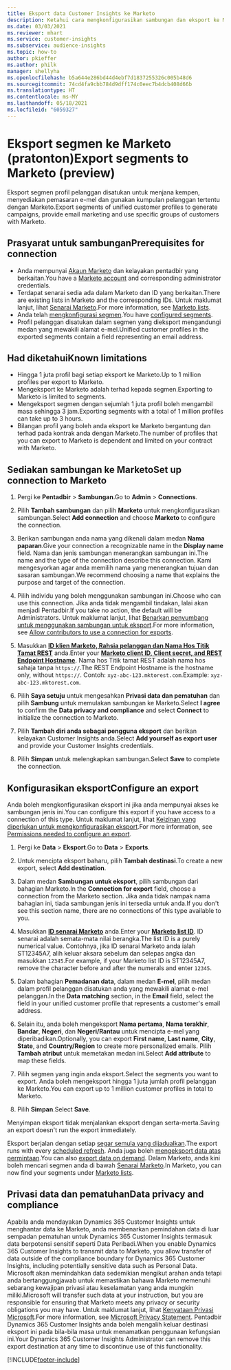 ```yaml
---
title: Eksport data Customer Insights ke Marketo
description: Ketahui cara mengkonfigurasikan sambungan dan eksport ke Marketo.
ms.date: 03/03/2021
ms.reviewer: mhart
ms.service: customer-insights
ms.subservice: audience-insights
ms.topic: how-to
author: pkieffer
ms.author: philk
manager: shellyha
ms.openlocfilehash: b5a644e286bd44d4ebf7d1837255326c005b48d6
ms.sourcegitcommit: 74cd4fa9cbb784d9dff174c0eec7b4dcb408d66b
ms.translationtype: HT
ms.contentlocale: ms-MY
ms.lasthandoff: 05/18/2021
ms.locfileid: "6059327"
---
```

# <a name="export-segments-to-marketo-preview"></a><span data-ttu-id="84614-103">Eksport segmen ke Marketo (pratonton)</span><span class="sxs-lookup"><span data-stu-id="84614-103">Export segments to Marketo (preview)</span></span>

<span data-ttu-id="84614-104">Eksport segmen profil pelanggan disatukan untuk menjana kempen, menyediakan pemasaran e-mel dan gunakan kumpulan pelanggan tertentu dengan Marketo.</span><span class="sxs-lookup"><span data-stu-id="84614-104">Export segments of unified customer profiles to generate campaigns, provide email marketing and use specific groups of customers with Marketo.</span></span>

## <a name="prerequisites-for-connection"></a><span data-ttu-id="84614-105">Prasyarat untuk sambungan</span><span class="sxs-lookup"><span data-stu-id="84614-105">Prerequisites for connection</span></span>

-   <span data-ttu-id="84614-106">Anda mempunyai [Akaun Marketo](https://login.marketo.com/) dan kelayakan pentadbir yang berkaitan.</span><span class="sxs-lookup"><span data-stu-id="84614-106">You have a [Marketo account](https://login.marketo.com/) and corresponding administrator credentials.</span></span>
-   <span data-ttu-id="84614-107">Terdapat senarai sedia ada dalam Marketo dan ID yang berkaitan.</span><span class="sxs-lookup"><span data-stu-id="84614-107">There are existing lists in Marketo and the corresponding IDs.</span></span> <span data-ttu-id="84614-108">Untuk maklumat lanjut, lihat [Senarai Marketo](https://docs.marketo.com/display/public/DOCS/Understanding+Static+Lists).</span><span class="sxs-lookup"><span data-stu-id="84614-108">For more information, see [Marketo lists](https://docs.marketo.com/display/public/DOCS/Understanding+Static+Lists).</span></span>
-   <span data-ttu-id="84614-109">Anda telah [mengkonfigurasi segmen](segments.md).</span><span class="sxs-lookup"><span data-stu-id="84614-109">You have [configured segments](segments.md).</span></span>
-   <span data-ttu-id="84614-110">Profil pelanggan disatukan dalam segmen yang dieksport mengandungi medan yang mewakili alamat e-mel.</span><span class="sxs-lookup"><span data-stu-id="84614-110">Unified customer profiles in the exported segments contain a field representing an email address.</span></span>

## <a name="known-limitations"></a><span data-ttu-id="84614-111">Had diketahui</span><span class="sxs-lookup"><span data-stu-id="84614-111">Known limitations</span></span>

- <span data-ttu-id="84614-112">Hingga 1 juta profil bagi setiap eksport ke Marketo.</span><span class="sxs-lookup"><span data-stu-id="84614-112">Up to 1 million profiles per export to Marketo.</span></span>
- <span data-ttu-id="84614-113">Mengeksport ke Marketo adalah terhad kepada segmen.</span><span class="sxs-lookup"><span data-stu-id="84614-113">Exporting to Marketo is limited to segments.</span></span>
- <span data-ttu-id="84614-114">Mengeksport segmen dengan sejumlah 1 juta profil boleh mengambil masa sehingga 3 jam.</span><span class="sxs-lookup"><span data-stu-id="84614-114">Exporting segments with a total of 1 million profiles can take up to 3 hours.</span></span> 
- <span data-ttu-id="84614-115">Bilangan profil yang boleh anda eksport ke Marketo bergantung dan terhad pada kontrak anda dengan Marketo.</span><span class="sxs-lookup"><span data-stu-id="84614-115">The number of profiles that you can export to Marketo is dependent and limited on your contract with Marketo.</span></span>

## <a name="set-up-connection-to-marketo"></a><span data-ttu-id="84614-116">Sediakan sambungan ke Marketo</span><span class="sxs-lookup"><span data-stu-id="84614-116">Set up connection to Marketo</span></span>

1. <span data-ttu-id="84614-117">Pergi ke **Pentadbir** > **Sambungan**.</span><span class="sxs-lookup"><span data-stu-id="84614-117">Go to **Admin** > **Connections**.</span></span>

1. <span data-ttu-id="84614-118">Pilih **Tambah sambungan** dan pilih **Marketo** untuk mengkonfigurasikan sambungan.</span><span class="sxs-lookup"><span data-stu-id="84614-118">Select **Add connection** and choose **Marketo** to configure the connection.</span></span>

1. <span data-ttu-id="84614-119">Berikan sambungan anda nama yang dikenali dalam medan **Nama paparan**.</span><span class="sxs-lookup"><span data-stu-id="84614-119">Give your connection a recognizable name in the **Display name** field.</span></span> <span data-ttu-id="84614-120">Nama dan jenis sambungan menerangkan sambungan ini.</span><span class="sxs-lookup"><span data-stu-id="84614-120">The name and the type of the connection describe this connection.</span></span> <span data-ttu-id="84614-121">Kami mengesyorkan agar anda memilih nama yang menerangkan tujuan dan sasaran sambungan.</span><span class="sxs-lookup"><span data-stu-id="84614-121">We recommend choosing a name that explains the purpose and target of the connection.</span></span>

1. <span data-ttu-id="84614-122">Pilih individu yang boleh menggunakan sambungan ini.</span><span class="sxs-lookup"><span data-stu-id="84614-122">Choose who can use this connection.</span></span> <span data-ttu-id="84614-123">Jika anda tidak mengambil tindakan, lalai akan menjadi Pentadbir.</span><span class="sxs-lookup"><span data-stu-id="84614-123">If you take no action, the default will be Administrators.</span></span> <span data-ttu-id="84614-124">Untuk maklumat lanjut, lihat [Benarkan penyumbang untuk menggunakan sambungan untuk eksport](connections.md#allow-contributors-to-use-a-connection-for-exports).</span><span class="sxs-lookup"><span data-stu-id="84614-124">For more information, see [Allow contributors to use a connection for exports](connections.md#allow-contributors-to-use-a-connection-for-exports).</span></span>

1. <span data-ttu-id="84614-125">Masukkan **[ID klien Marketo, Rahsia pelanggan dan Nama Hos Titik Tamat REST](https://developers.marketo.com/rest-api/authentication/)** anda.</span><span class="sxs-lookup"><span data-stu-id="84614-125">Enter your **[Marketo client ID, Client secret, and REST Endpoint Hostname](https://developers.marketo.com/rest-api/authentication/)**.</span></span> <span data-ttu-id="84614-126">Nama hos Titik tamat REST adalah nama hos sahaja tanpa `https://`.</span><span class="sxs-lookup"><span data-stu-id="84614-126">The REST Endpoint Hostname is the hostname only, without `https://`.</span></span> <span data-ttu-id="84614-127">Contoh: `xyz-abc-123.mktorest.com`.</span><span class="sxs-lookup"><span data-stu-id="84614-127">Example: `xyz-abc-123.mktorest.com`.</span></span> 

1. <span data-ttu-id="84614-128">Pilih **Saya setuju** untuk mengesahkan **Privasi data dan pematuhan** dan pilih **Sambung** untuk memulakan sambungan ke Marketo.</span><span class="sxs-lookup"><span data-stu-id="84614-128">Select **I agree** to confirm the **Data privacy and compliance** and select **Connect** to initialize the connection to Marketo.</span></span>

1. <span data-ttu-id="84614-129">Pilih **Tambah diri anda sebagai pengguna eksport** dan berikan kelayakan Customer Insights anda.</span><span class="sxs-lookup"><span data-stu-id="84614-129">Select **Add yourself as export user** and provide your Customer Insights credentials.</span></span>

1. <span data-ttu-id="84614-130">Pilih **Simpan** untuk melengkapkan sambungan.</span><span class="sxs-lookup"><span data-stu-id="84614-130">Select **Save** to complete the connection.</span></span>

## <a name="configure-an-export"></a><span data-ttu-id="84614-131">Konfigurasikan eksport</span><span class="sxs-lookup"><span data-stu-id="84614-131">Configure an export</span></span>

<span data-ttu-id="84614-132">Anda boleh mengkonfigurasikan eksport ini jika anda mempunyai akses ke sambungan jenis ini.</span><span class="sxs-lookup"><span data-stu-id="84614-132">You can configure this export if you have access to a connection of this type.</span></span> <span data-ttu-id="84614-133">Untuk maklumat lanjut, lihat [Keizinan yang diperlukan untuk mengkonfigurasikan eksport](export-destinations.md#set-up-a-new-export).</span><span class="sxs-lookup"><span data-stu-id="84614-133">For more information, see [Permissions needed to configure an export](export-destinations.md#set-up-a-new-export).</span></span>

1. <span data-ttu-id="84614-134">Pergi ke **Data** > **Eksport**.</span><span class="sxs-lookup"><span data-stu-id="84614-134">Go to **Data** > **Exports**.</span></span>

1. <span data-ttu-id="84614-135">Untuk mencipta eksport baharu, pilih **Tambah destinasi**.</span><span class="sxs-lookup"><span data-stu-id="84614-135">To create a new export, select **Add destination**.</span></span>

1. <span data-ttu-id="84614-136">Dalam medan **Sambungan untuk eksport**, pilih sambungan dari bahagian Marketo.</span><span class="sxs-lookup"><span data-stu-id="84614-136">In the **Connection for export** field, choose a connection from the Marketo section.</span></span> <span data-ttu-id="84614-137">Jika anda tidak nampak nama bahagian ini, tiada sambungan jenis ini tersedia untuk anda.</span><span class="sxs-lookup"><span data-stu-id="84614-137">If you don't see this section name, there are no connections of this type available to you.</span></span>

1. <span data-ttu-id="84614-138">Masukkan **[ID senarai Marketo](https://docs.marketo.com/display/public/DOCS/Understanding+Static+Lists)** anda.</span><span class="sxs-lookup"><span data-stu-id="84614-138">Enter your **[Marketo list ID](https://docs.marketo.com/display/public/DOCS/Understanding+Static+Lists)**.</span></span> <span data-ttu-id="84614-139">ID senarai adalah semata-mata nilai berangka.</span><span class="sxs-lookup"><span data-stu-id="84614-139">The list ID is a purely numerical value.</span></span> <span data-ttu-id="84614-140">Contohnya, jika ID senarai Marketo anda ialah ST12345A7, alih keluar aksara sebelum dan selepas angka dan masukkan `12345`.</span><span class="sxs-lookup"><span data-stu-id="84614-140">For example, if your Marketo list ID is ST12345A7, remove the character before and after the numerals and enter `12345`.</span></span> 

1. <span data-ttu-id="84614-141">Dalam bahagian **Pemadanan data**, dalam medan **E-mel**, pilih medan dalam profil pelanggan disatukan anda yang mewakili alamat e-mel pelanggan.</span><span class="sxs-lookup"><span data-stu-id="84614-141">In the **Data matching** section, in the **Email** field, select the field in your unified customer profile that represents a customer's email address.</span></span> 

1. <span data-ttu-id="84614-142">Selain itu, anda boleh mengeksport **Nama pertama**, **Nama terakhir**, **Bandar**, **Negeri**, dan **Negeri/Rantau**  untuk mencipta e-mel yang diperibadikan.</span><span class="sxs-lookup"><span data-stu-id="84614-142">Optionally, you can export **First name**, **Last name**, **City**, **State**, and **Country/Region**  to create more personalized emails.</span></span> <span data-ttu-id="84614-143">Pilih **Tambah atribut** untuk memetakan medan ini.</span><span class="sxs-lookup"><span data-stu-id="84614-143">Select **Add attribute** to map these fields.</span></span>

1. <span data-ttu-id="84614-144">Pilih segmen yang ingin anda eksport.</span><span class="sxs-lookup"><span data-stu-id="84614-144">Select the segments you want to export.</span></span> <span data-ttu-id="84614-145">Anda boleh mengeksport hingga 1 juta jumlah profil pelanggan ke Marketo.</span><span class="sxs-lookup"><span data-stu-id="84614-145">You can export up to 1 million customer profiles in total to Marketo.</span></span>

1. <span data-ttu-id="84614-146">Pilih **Simpan**.</span><span class="sxs-lookup"><span data-stu-id="84614-146">Select **Save**.</span></span>

<span data-ttu-id="84614-147">Menyimpan eksport tidak menjalankan eksport dengan serta-merta.</span><span class="sxs-lookup"><span data-stu-id="84614-147">Saving an export doesn't run the export immediately.</span></span>

<span data-ttu-id="84614-148">Eksport berjalan dengan setiap [segar semula yang dijadualkan](system.md#schedule-tab).</span><span class="sxs-lookup"><span data-stu-id="84614-148">The export runs with every [scheduled refresh](system.md#schedule-tab).</span></span> <span data-ttu-id="84614-149">Anda juga boleh [mengeksport data atas permintaan](export-destinations.md#run-exports-on-demand).</span><span class="sxs-lookup"><span data-stu-id="84614-149">You can also [export data on demand](export-destinations.md#run-exports-on-demand).</span></span> <span data-ttu-id="84614-150">Dalam Marketo, anda kini boleh mencari segmen anda di bawah [Senarai Marketo](https://docs.marketo.com/display/public/DOCS/Understanding+Static+Lists).</span><span class="sxs-lookup"><span data-stu-id="84614-150">In Marketo, you can now find your segments under [Marketo lists](https://docs.marketo.com/display/public/DOCS/Understanding+Static+Lists).</span></span>


## <a name="data-privacy-and-compliance"></a><span data-ttu-id="84614-151">Privasi data dan pematuhan</span><span class="sxs-lookup"><span data-stu-id="84614-151">Data privacy and compliance</span></span>

<span data-ttu-id="84614-152">Apabila anda mendayakan Dynamics 365 Customer Insights untuk menghantar data ke Marketo, anda membenarkan pemindahan data di luar sempadan pematuhan untuk Dynamics 365 Customer Insights termasuk data berpotensi sensitif seperti Data Peribadi.</span><span class="sxs-lookup"><span data-stu-id="84614-152">When you enable Dynamics 365 Customer Insights to transmit data to Marketo, you allow transfer of data outside of the compliance boundary for Dynamics 365 Customer Insights, including potentially sensitive data such as Personal Data.</span></span> <span data-ttu-id="84614-153">Microsoft akan memindahkan data sedemikian mengikut arahan anda tetapi anda bertanggungjawab untuk memastikan bahawa Marketo memenuhi sebarang kewajipan privasi atau keselamatan yang anda mungkin miliki.</span><span class="sxs-lookup"><span data-stu-id="84614-153">Microsoft will transfer such data at your instruction, but you are responsible for ensuring that Marketo meets any privacy or security obligations you may have.</span></span> <span data-ttu-id="84614-154">Untuk maklumat lanjut, lihat [Kenyataan Privasi Microsoft](https://go.microsoft.com/fwlink/?linkid=396732).</span><span class="sxs-lookup"><span data-stu-id="84614-154">For more information, see [Microsoft Privacy Statement](https://go.microsoft.com/fwlink/?linkid=396732).</span></span>
<span data-ttu-id="84614-155">Pentadbir Dynamics 365 Customer Insights anda boleh mengalih keluar destinasi eksport ini pada bila-bila masa untuk menamatkan penggunaan kefungsian ini.</span><span class="sxs-lookup"><span data-stu-id="84614-155">Your Dynamics 365 Customer Insights Administrator can remove this export destination at any time to discontinue use of this functionality.</span></span>


[!INCLUDE[footer-include](../includes/footer-banner.md)]
